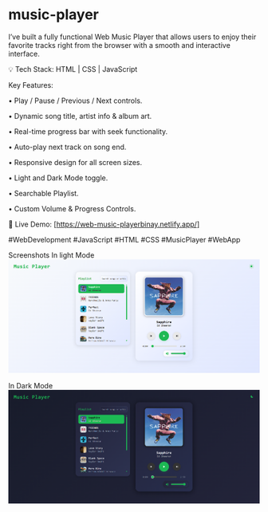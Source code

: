 # music-player
I’ve built a fully functional Web Music Player that allows users to enjoy their favorite tracks right from the browser with a smooth and interactive interface.

💡 Tech Stack:
HTML | CSS | JavaScript

 Key Features:
 
• Play / Pause / Previous / Next controls.

• Dynamic song title, artist info & album art.

• Real-time progress bar with seek functionality.

• Auto-play next track on song end.

• Responsive design for all screen sizes.

• Light and Dark Mode toggle.

• Searchable Playlist.

• Custom Volume & Progress Controls.

🔗 Live Demo: [https://web-music-playerbinay.netlify.app/]

#WebDevelopment #JavaScript #HTML #CSS #MusicPlayer #WebApp

Screenshots
In light Mode
![image alt](https://github.com/BinaySharma25/music-player/blob/main/Screenshots/Web-music-player_light.png?raw=true)

In Dark Mode
![image alt](https://github.com/BinaySharma25/music-player/blob/main/Screenshots/Web-music-player_dark.png?raw=true)

